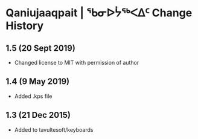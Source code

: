 Qaniujaaqpait | ᖃᓂᐅᔮᖅᐸᐃᑦ Change History
==================================

1.5 (20 Sept 2019)
---------------
* Changed license to MIT with permission of author

1.4 (9 May 2019)
---------------
* Added .kps file

1.3 (21 Dec 2015)
-----------------
* Added to tavultesoft/keyboards
